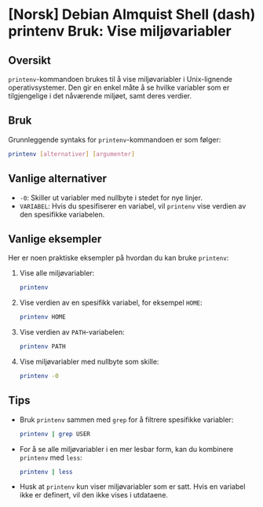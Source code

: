 # [Norsk] Debian Almquist Shell (dash) printenv Bruk: Vise miljøvariabler

## Oversikt
`printenv`-kommandoen brukes til å vise miljøvariabler i Unix-lignende operativsystemer. Den gir en enkel måte å se hvilke variabler som er tilgjengelige i det nåværende miljøet, samt deres verdier.

## Bruk
Grunnleggende syntaks for `printenv`-kommandoen er som følger:

```sh
printenv [alternativer] [argumenter]
```

## Vanlige alternativer
- `-0`: Skiller ut variabler med nullbyte i stedet for nye linjer.
- `VARIABEL`: Hvis du spesifiserer en variabel, vil `printenv` vise verdien av den spesifikke variabelen.

## Vanlige eksempler
Her er noen praktiske eksempler på hvordan du kan bruke `printenv`:

1. Vise alle miljøvariabler:
   ```sh
   printenv
   ```

2. Vise verdien av en spesifikk variabel, for eksempel `HOME`:
   ```sh
   printenv HOME
   ```

3. Vise verdien av `PATH`-variabelen:
   ```sh
   printenv PATH
   ```

4. Vise miljøvariabler med nullbyte som skille:
   ```sh
   printenv -0
   ```

## Tips
- Bruk `printenv` sammen med `grep` for å filtrere spesifikke variabler:
  ```sh
  printenv | grep USER
  ```
- For å se alle miljøvariabler i en mer lesbar form, kan du kombinere `printenv` med `less`:
  ```sh
  printenv | less
  ```
- Husk at `printenv` kun viser miljøvariabler som er satt. Hvis en variabel ikke er definert, vil den ikke vises i utdataene.